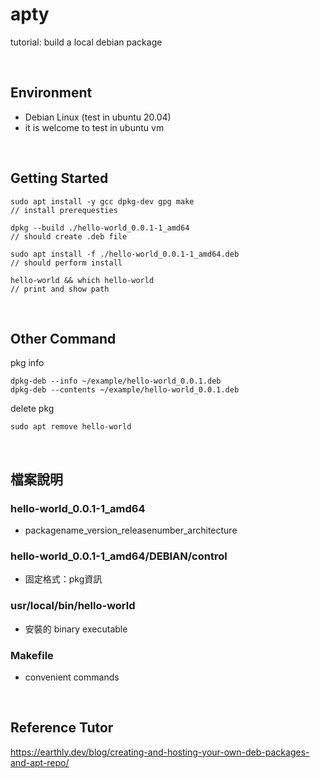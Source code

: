 # apty
tutorial: build a local debian package

<br/>

## Environment
- Debian Linux (test in ubuntu 20.04)
- it is welcome to test in ubuntu vm
<br/>

## Getting Started
```
sudo apt install -y gcc dpkg-dev gpg make
// install prerequesties

dpkg --build ./hello-world_0.0.1-1_amd64
// should create .deb file

sudo apt install -f ./hello-world_0.0.1-1_amd64.deb
// should perform install

hello-world && which hello-world
// print and show path
```
<br/>

## Other Command
pkg info
```
dpkg-deb --info ~/example/hello-world_0.0.1.deb
dpkg-deb --contents ~/example/hello-world_0.0.1.deb
```
delete pkg
```
sudo apt remove hello-world
```

<br/>

## 檔案說明
### hello-world_0.0.1-1_amd64
- packagename_version_releasenumber_architecture
### hello-world_0.0.1-1_amd64/DEBIAN/control
- 固定格式：pkg資訊
### usr/local/bin/hello-world
- 安裝的 binary executable
### Makefile
- convenient commands
<br/>

## Reference Tutor
https://earthly.dev/blog/creating-and-hosting-your-own-deb-packages-and-apt-repo/